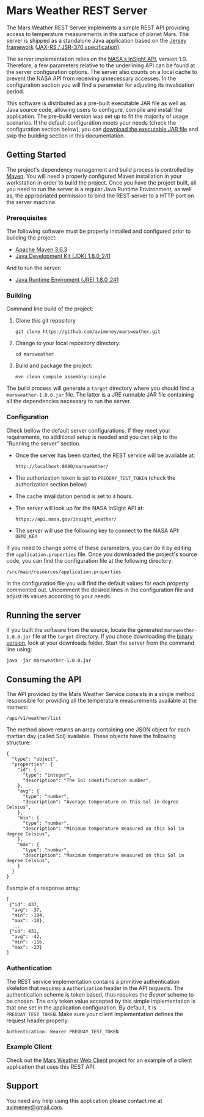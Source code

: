 # Mars Weather REST Server

The Mars Weather REST Server implements a simple REST API providing access to temperature measurements in the surface of planet Mars. The server is shipped as a standalone Java application based on the [Jersey framework][1] ([JAX-RS / JSR-370 specification][2]).

The server implementation relies on the [NASA's InSight API][3], version 1.0. Therefore, a few parameters relative to the underlining API can be found at the server configuration options. The server also counts on a local cache to prevent the NASA API from receiving unnecessary accesses. In the configuration section you will find a parameter for adjusting its invalidation period.

This software is distributed as a pre-built executable JAR file as well as Java source code, allowing users to configure, compile and install the application. The pre-build version was set up to fit the majority of usage scenarios. If the default configuration meets your needs (check the configuration section below), you can [download the executable JAR file][5] and skip the building section in this documentation. 

## Getting Started

The project's dependency management and build process is controlled by [Maven][4]. You will need a properly configured Maven installation in your workstation in order to build the project. Once you have the project built, all you need to run the server is a regular Java Runtime Environment, as well as, the appropriated permission to bind the REST server to a HTTP port on the server machine.

### Prerequisites

The following software must be properly installed and configured prior to building the project: 

- [Apache Maven 3.6.3](http://maven.apache.org/download.cgi)
- [Java Development Kit (JDK) 1.8.0_241](https://www.oracle.com/java/technologies/javase/javase-jdk8-downloads.html)

And to run the server:

- [Java Runtime Enviroment (JRE) 1.8.0_241](https://www.oracle.com/java/technologies/javase-jre8-downloads.html)

### Building

Command line build of the project:

1. Clone this git repository

    ```
    git clone https://github.com/avimeney/marsweather.git
    ```
1. Change to your local repository directory:

    ```
    cd marsweather
    ```
1. Build and package the project:

    ```
    mvn clean compile assembly:single
    ```

The build process will generate a `target` directory where you should find a ``marsweather-1.0.0.jar`` file. The latter is a JRE runnable JAR file containing all the dependencies necessary to run the server.

### Configuration

Check bellow the default server configurations. If they meet your requirements, no additional setup is needed and you can skip to the "Running the server" section.

- Once the server has been started, the REST service will be available at:

    ```
    http://localhost:8080/marsweather/
    ```
- The authorization token is set to ``PREODAY_TEST_TOKEN`` (check the authorization section below)
- The cache invalidation period is set to ``4`` hours.
- The server will look up for the NASA InSight API at:

    ```
    https://api.nasa.gov/insight_weather/
    ```
- The server will use the following key to connect to the NASA API: ``DEMO_KEY``

If you need to change some of these parameters, you can do it by editing the `application.properties` file. Once you downloaded the project's source code, you can find the configuration file at the following directory:

```
/src/main/resources/application.properties
```

In the configuration file you will find the default values for each property commented out. Uncomment the desired lines in the configuration file and adjust its values according to your needs.

## Running the server

If you built the software from the source, locate the generated ``marsweather-1.0.0.jar`` file at the ``target`` directory. If you chose downloading the [binary version][5], look at your downloads folder. Start the server from the command line using:

```
java -jar marsweather-1.0.0.jar
```

## Consuming the API

The API provided by the Mars Weather Service consists in a single method responsible for providing all the temperature measurements available at the moment:

```
/api/v1/weather/list
```

The method above returns an array containing one JSON object for each martian day (called Sol) available. These objects have the following structure:

    {
      "type": "object",
      "properties": {
        "id": {
          "type": "integer",
          "description": "The Sol identification number",
        },
        "avg": {
          "type": "number",
          "description": "Average temperature on this Sol in degree Celsius",
        },
        "min": {
          "type": "number",
          "description": "Minimum temperature measured on this Sol in degree Celsius",
        },
        "max": {
          "type": "number",
          "description": "Maximum temperature measured on this Sol in degree Celsius",
        }
      }
    } 

Example of a response array:

    [
     {"id": 437,
      "avg": -37,
      "min": -104,
      "max": -10},
      ...
     {"id": 431,
      "avg": -42,
      "min": -116,
      "max": -23}
    ]


### Authentication

The REST service implementation contains a primitive authentication skeleton that requires a ``Authorization`` header in the API requests.
The authentication scheme is token based, thus requires the _Bearer_ scheme to be chosen. The only token value accepted
by this simple implementation is that one set in the application configuration. By default, it is ``PREODAY_TEST_TOKEN``. Make sure your client implementation defines the request header properly:

```
Authentication: Bearer PREODAY_TEST_TOKEN
```

### Example Client

Check out the [Mars Weather Web Client][6] project for an example of a client application that uses this REST API.

## Support

You need any help using this application please contact me at [avimeney@gmail.com](mailto:avimeney@gmail.com).

[1]: https://eclipse-ee4j.github.io/jersey/
[2]: https://jcp.org/aboutJava/communityprocess/final/jsr370/index.html
[3]: https://api.nasa.gov/
[4]: http://maven.apache.org/
[5]: https://github.com/avimeney/marsweather/packages/135476
[6]: https://github.com/avimeney/marsweathercli
